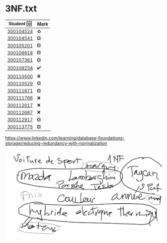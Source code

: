 # 3NF.txt


| Student :id:               | Mark                          |
|----------------------------|-------------------------------|
| [300104524](300104524.txt) | :recycle: |
| [300104541](300104541.txt) | :negative_squared_cross_mark: |
| [300105201](300105201.txt) | :negative_squared_cross_mark: |
| [300106918](300106918.txt) | :negative_squared_cross_mark: |
| [300107361](300107361.txt) | :negative_squared_cross_mark: |
| [300108234](300108234.txt) | :heavy_check_mark: |
| [300110500](300110500.txt) | :x:                           |
| [300110529](300110529.txt) | :negative_squared_cross_mark: |
| [300111671](300111671.txt) | :negative_squared_cross_mark: |
| [300111766](300111766.txt) | :x:                           |
| [300112017](300112017.txt) | :x:                           |
| [300112687](300112687.txt) | :x:                           |
| [300112917](300112917.txt) | :negative_squared_cross_mark: |
| [300113775](300113775.txt) | :negative_squared_cross_mark: |


https://www.linkedin.com/learning/database-foundations-storage/reducing-redundancy-with-normalization

![image](images/Voiture-NF.png)
